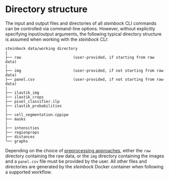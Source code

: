 # Directory structure

The input and output files and directories of all *steinbock* CLI commands can be controlled via command-line options. However, without explicitly specifying input/output arguments, the following typical directory structure is assumed when working with the *steinbock* CLI:

    steinbock data/working directory
    |
    ├── raw                       (user-provided, if starting from raw data)
    |
    ├── img                       (user-provided, if not starting from raw data)
    ├── panel.csv                 (user-provided, if not starting from raw data)
    |
    ├── ilastik_img
    ├── ilastik_crops
    ├── pixel_classifier.ilp
    ├── ilastik_probabilities
    |
    ├── cell_segmentation.cppipe
    ├── masks
    |
    ├── intensities
    ├── regionprops
    ├── distances
    └── graphs

Depending on the choice of [preprocessing approaches](../cli/preprocessing.md), either the `raw` directory containing the raw data, or the `img` directory containing the images and a `panel.csv` file must be provided by the user. All other files and directories are generated by the *steinbock* Docker container when following a supported workflow.
